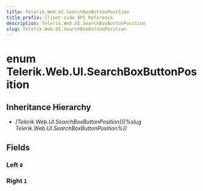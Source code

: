 ```yaml
---
title: Telerik.Web.UI.SearchBoxButtonPosition
title_prefix: Client-side API Reference
description: Telerik.Web.UI.SearchBoxButtonPosition
slug: Telerik.Web.UI.SearchBoxButtonPosition
---
```


# enum Telerik.Web.UI.SearchBoxButtonPosition  

## Inheritance Hierarchy

* *[Telerik.Web.UI.SearchBoxButtonPosition]({%slug Telerik.Web.UI.SearchBoxButtonPosition%})*

## Fields

### Left `0`

### Right `1`


